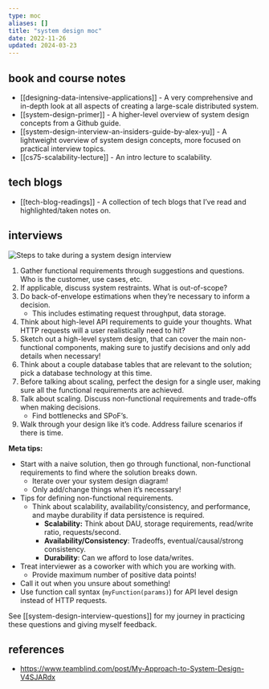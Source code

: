 ```yaml
---
type: moc
aliases: []
title: "system design moc"
date: 2022-11-26
updated: 2024-03-23
---
```


## book and course notes

- [[designing-data-intensive-applications]] - A very comprehensive and in-depth look at all aspects of creating a large-scale distributed system.
- [[system-design-primer]] - A higher-level overview of system design concepts from a Github guide.
- [[system-design-interview-an-insiders-guide-by-alex-yu]] - A lightweight overview of system design concepts, more focused on practical interview topics.
- [[cs75-scalability-lecture]] - An intro lecture to scalability.

## tech blogs

- [[tech-blog-readings]] - A collection of tech blogs that I’ve read and highlighted/taken notes on.

## interviews

![Steps to take during a system design interview](https://github.com/ashishps1/awesome-system-design-resources/raw/main/diagrams/interview-template.png)

1. Gather functional requirements through suggestions and questions. Who is the customer, use cases, etc.
2. If applicable, discuss system restraints. What is out-of-scope?
3. Do back-of-envelope estimations when they’re necessary to inform a decision.
	- This includes estimating request throughput, data storage.
4. Think about high-level API requirements to guide your thoughts. What HTTP requests will a user realistically need to hit?
5. Sketch out a high-level system design, that can cover the main non-functional components, making sure to justify decisions and only add details when necessary!
6. Think about a couple database tables that are relevant to the solution; pick a database technology at this time.
7. Before talking about scaling, perfect the design for a single user, making sure all the functional requirements are achieved.
8. Talk about scaling. Discuss non-functional requirements and trade-offs when making decisions.
	- Find bottlenecks and SPoF’s.
9. Walk through your design like it’s code. Address failure scenarios if there is time.

**Meta tips:**

- Start with a naive solution, then go through functional, non-functional requirements to find where the solution breaks down.
	- Iterate over your system design diagram!
	- Only add/change things when it’s necessary!
- Tips for defining non-functional requirements.
	- Think about scalability, availability/consistency, and performance, and maybe durability if data persistence is required.
		- **Scalability:** Think about DAU, storage requirements, read/write ratio, requests/second.
		- **Availability/Consistency**: Tradeoffs, eventual/causal/strong consistency.
		- **Durability**: Can we afford to lose data/writes.
- Treat interviewer as a coworker with which you are working with.
	- Provide maximum number of positive data points!
- Call it out when you unsure about something!
- Use function call syntax (`myFunction(params)`) for API level design instead of HTTP requests.

See [[system-design-interview-questions]] for my journey in practicing these questions and giving myself feedback.

## references

- https://www.teamblind.com/post/My-Approach-to-System-Design-V4SJARdx
